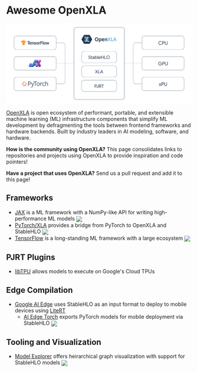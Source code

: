 # Awesome OpenXLA

<picture>
  <source media="(prefers-color-scheme: dark)" srcset="https://raw.githubusercontent.com/openxla/xla/refs/heads/main/docs/images/openxla_dark.svg" class="devsite-dark-theme">
  <img alt="OpenXLA Ecosystem" src="https://raw.githubusercontent.com/openxla/xla/refs/heads/main/docs/images/openxla.svg">
</picture>

[OpenXLA](https://openxla.org) is open ecosystem of performant, portable, and extensible machine learning (ML) infrastructure components that simplify ML development by defragmenting the tools between frontend frameworks and hardware backends. Built by industry leaders in AI modeling, software, and hardware.

**How is the community using OpenXLA?** This page consolidates links to
repositories and projects using OpenXLA to provide inspiration and code pointers!

**Have a project that uses OpenXLA?** Send us a pull request and add it to this page!

## Frameworks

- [JAX](https://github.com/jax-ml/jax) is a ML framework with a
NumPy-like API for writing high-performance ML models <img src="https://img.shields.io/github/stars/jax-ml/jax?style=social" align="center">
- [PyTorch/XLA](https://github.com/pytorch/xla/) provides a bridge from PyTorch to OpenXLA and StableHLO <img src="https://img.shields.io/github/stars/pytorch/xla?style=social" align="center">
- [TensorFlow](https://github.com/tensorflow/tensorflow) is a long-standing ML framework with a large ecosystem <img src="https://img.shields.io/github/stars/tensorflow/tensorflow?style=social" align="center">

## PJRT Plugins

- [libTPU](https://cloud.google.com/tpu/docs/runtimes) allows models to execute on Google's Cloud TPUs

## Edge Compilation

- [Google AI Edge](https://ai.google.dev/edge) uses StableHLO as an input format to deploy to mobile devices using [LiteRT](https://ai.google.dev/edge/litert)
  - [AI Edge Torch](https://github.com/google-ai-edge/ai-edge-torch) exports PyTorch models for mobile deployment via StableHLO <img src="https://img.shields.io/github/stars/google-ai-edge/ai-edge-torch?style=social" align="center">

## Tooling and Visualization

- [Model Explorer](https://github.com/google-ai-edge/model-explorer) offers heirarchical graph visualization with support for StableHLO models <img src="https://img.shields.io/github/stars/google-ai-edge/model-explorer?style=social" align="center">
